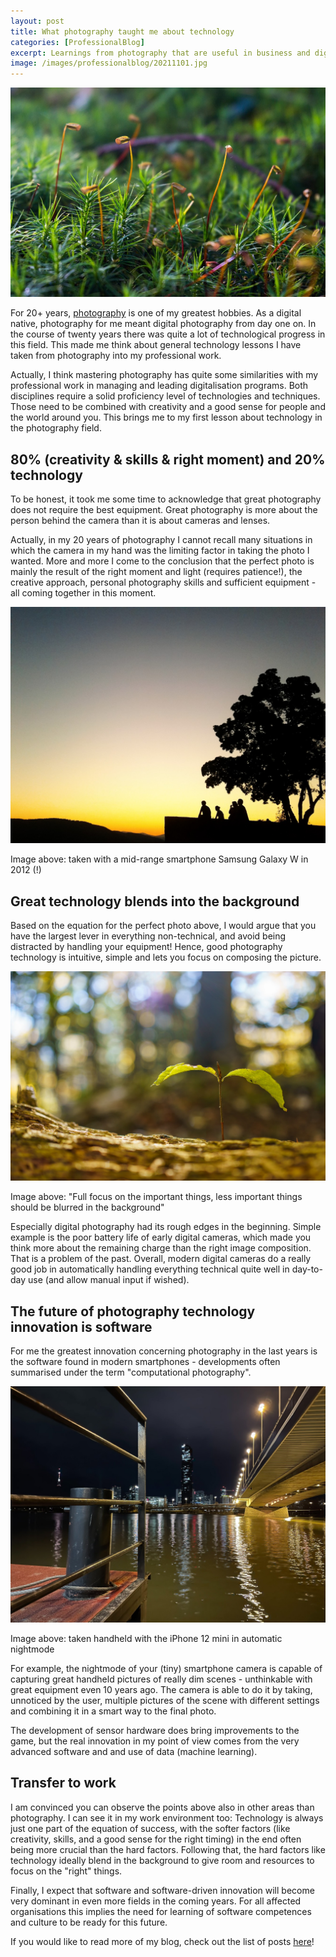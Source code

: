 ```yaml
---
layout: post
title: What photography taught me about technology
categories: [ProfessionalBlog]
excerpt: Learnings from photography that are useful in business and digitalisation context
image: /images/professionalblog/20211101.jpg
---
```


![Jakob’s Professional blog](../images/professionalblog/20211101.jpg)

For 20+ years, [photography](../photography) is one of my greatest hobbies. As a digital native, photography for me meant digital photography from day one on. In the course of twenty years there was quite a lot of technological progress in this field. This made me think about general technology lessons I have taken from photography into my professional work.

Actually, I think mastering photography has quite some similarities with my professional work in managing and leading digitalisation programs. Both disciplines require a solid proficiency level of technologies and techniques. Those need to be combined with creativity and a good sense for people and the world around you. This brings me to my first lesson about technology in the photography field.

## 80% (creativity & skills & right moment) and 20% technology

To be honest, it took me some time to acknowledge that great photography does not require the best equipment. Great photography is more about the person behind the camera than it is about cameras and lenses.

Actually, in my 20 years of photography I cannot recall many situations in which the camera in my hand was the limiting factor in taking the photo I wanted. More and more I come to the conclusion that the perfect photo is mainly the result of the right moment and light (requires patience!), the creative approach, personal photography skills and sufficient equipment - all coming together in this moment.

![taken with a mid-range smartphone Samsung Galaxy W in 2012 (!)](../images/professionalblog/20211101_1.jpg)

Image above: taken with a mid-range smartphone Samsung Galaxy W in 2012 (!)

## Great technology blends into the background

Based on the equation for the perfect photo above, I would argue that you have the largest lever in everything non-technical, and avoid being distracted by handling your equipment! Hence, good photography technology is intuitive, simple and lets you focus on composing the picture.

!["Full focus on the important things, less important things should be blurred in the background"](../images/professionalblog/20211101_2.jpg)

Image above: "Full focus on the important things, less important things should be blurred in the background"

Especially digital photography had its rough edges in the beginning. Simple example is the poor battery life of early digital cameras, which made you think more about the remaining charge than the right image composition. That is a problem of the past. Overall, modern digital cameras do a really good job in automatically handling everything technical quite well in day-to-day use (and allow manual input if wished).

## The future of photography technology innovation is software

For me the greatest innovation concerning photography in the last years is the software found in modern smartphones - developments often summarised under the term "computational photography".

![taken handheld with the iPhone 12 mini in automatic nightmode](../images/professionalblog/20211101_3.jpg)

Image above: taken handheld with the iPhone 12 mini in automatic nightmode

For example, the nightmode of your (tiny) smartphone camera is capable of capturing great handheld pictures of really dim scenes - unthinkable with great equipment even 10 years ago. The camera is able to do it by taking, unnoticed by the user, multiple pictures of the scene with different settings and combining it in a smart way to the final photo.

The development of sensor hardware does bring improvements to the game, but the real innovation in my point of view comes from the very advanced software and and use of data (machine learning).

## Transfer to work

I am convinced you can observe the points above also in other areas than photography. I can see it in my work environment too: Technology is always just one part of the equation of success, with the softer factors (like creativity, skills, and a good sense for the right timing) in the end often being more crucial than the hard factors. Following that, the hard factors like technology ideally blend in the background to give room and resources to focus on the "right" things.

Finally, I expect that software and software-driven innovation will become very dominant in even more fields in the coming years. For all affected organisations this implies the need for learning of software competences and culture to be ready for this future. 


If you would like to read more of my blog, check out the list of posts [here](../work#professional-blog)!
